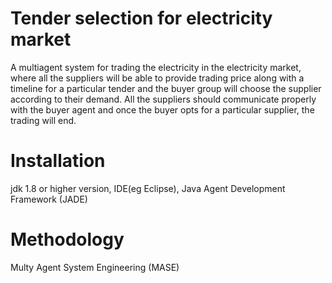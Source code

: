 # Tender selection for electricity market

A multiagent system for trading the electricity in the electricity market, where all the suppliers will be able to provide trading price along with a timeline for a particular tender and the buyer group will choose the supplier according to their demand. All the suppliers should communicate properly with the buyer agent and once the buyer opts for a particular supplier, the trading will end.

# Installation
jdk 1.8 or higher version, IDE(eg Eclipse), Java Agent Development Framework (JADE)

# Methodology
Multy Agent System Engineering (MASE)
